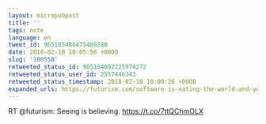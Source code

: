 ```yaml
---
layout: micropubpost
title: ''
tags: note
language: en
tweet_id: 965165486475489280
date: 2018-02-18 10:05:58 +0000
slug: '100558'
retweeted_status_id: 965164092225974272
retweeted_status_user_id: 2557446343
retweeted_status_timestamp: 2018-02-18 10:00:26 +0000
expanded_urls: https://futurism.com/software-is-eating-the-world-and-you-need-to-see-it/,https://futurism.com/software-is-eating-the-world-and-you-need-to-see-it/
---
```

RT @futurism: Seeing is believing. https://t.co/7ttQChmOLX
